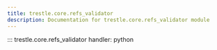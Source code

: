 ```yaml
---
title: trestle.core.refs_validator
description: Documentation for trestle.core.refs_validator module
---
```


::: trestle.core.refs_validator
handler: python
